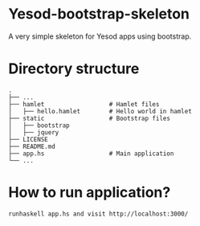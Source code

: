 Yesod-bootstrap-skeleton
==============

A very simple skeleton for Yesod apps using bootstrap.


Directory structure
==============
    .
    ├── ...
    ├── hamlet                  # Hamlet files
    │   ├── hello.hamlet        # Hello world in hamlet
    ├── static                  # Bootstrap files
    │   ├── bootstrap
    │   ├── jquery
    ├── LICENSE
    ├── README.md
    ├── app.hs                  # Main application
    └── ...

How to run application?
==============
    runhaskell app.hs and visit http://localhost:3000/


